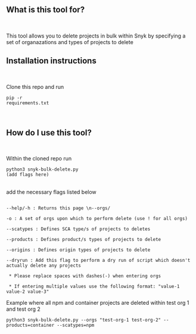 <h2>What is this tool for? </h2> <br>

This tool allows you to delete projects in bulk within Snyk by specifying a set of organazations and types of projects to delete<br>

<h2>Installation instructions</h2><br>

Clone this repo and run <pre><code>pip -r requirements.txt</pre></code><br>

<h2>How do I use this tool? </h2><br>

Within the cloned repo run <pre><code>python3 snyk-bulk-delete.py (add flags here)</code></pre><br> add the necessary flags listed below <br>

<pre><code>
--help/-h : Returns this page \n--orgs/<br>
-o : A set of orgs upon which to perform delete (use ! for all orgs)<br>
--scatypes : Defines SCA type/s of projects to deletes<br>
--products : Defines product/s types of projects to delete<br>
--origins : Defines origin types of projects to delete<br>
--dryrun : Add this flag to perform a dry run of script which doesn't actually delete any projects<br>
 * Please replace spaces with dashes(-) when entering orgs <br>
 * If entering multiple values use the following format: "value-1 value-2 value-3"
</code></pre>

Example where all npm and container projects are deleted within test org 1 and test org 2
<br>
<pre><code>python3 snyk-bulk-delete.py --orgs "test-org-1 test-org-2" --products=container --scatypes=npm
</code></pre>



